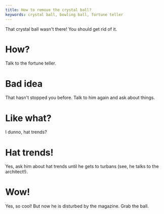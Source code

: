 ```yaml
---
title: How to remove the crystal ball?
keywords: crystal ball, bowling ball, fortune teller
---
```


That crystal ball wasn't there! You should get rid of it.

# How?
Talk to the fortune teller.

# Bad idea
That hasn't stopped you before. Talk to him again and ask about things.

# Like what?
I dunno, hat trends?

# Hat trends!
Yes, ask him about hat trends until he gets to turbans (see, he talks to the architect!).

# Wow!
Yes, so cool! But now he is disturbed by the magazine. Grab the ball.
